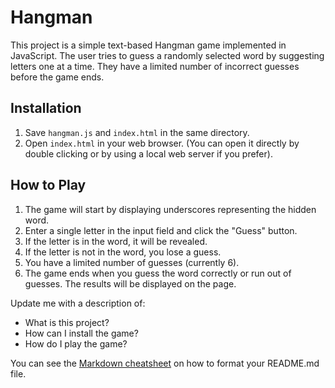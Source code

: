 # Hangman

This project is a simple text-based Hangman game implemented in JavaScript.  The user tries to guess a randomly selected word by suggesting letters one at a time.  They have a limited number of incorrect guesses before the game ends.

## Installation

1. Save `hangman.js` and `index.html` in the same directory.
2. Open `index.html` in your web browser.  (You can open it directly by double clicking or by using a local web server if you prefer).

## How to Play

1. The game will start by displaying underscores representing the hidden word.
2. Enter a single letter in the input field and click the "Guess" button.
3. If the letter is in the word, it will be revealed.
4. If the letter is not in the word, you lose a guess.
5. You have a limited number of guesses (currently 6).
6. The game ends when you guess the word correctly or run out of guesses. The results will be displayed on the page.
 





Update me with a description of:

- What is this project?
- How can I install the game?
- How do I play the game?

You can see the [Markdown cheatsheet](https://github.com/adam-p/markdown-here/wiki/Markdown-Cheatsheet) on how to format your README.md file.
